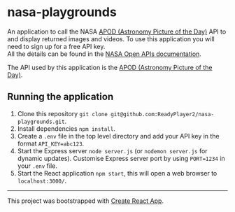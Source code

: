 # nasa-playgrounds
An application to call the NASA [APOD (Astronomy Picture of the Day)](https://github.com/nasa/apod-api) API to and display returned images and videos. To use this application you will need to sign up for a free API key.  
All the details can be found in the [NASA Open APIs documentation](https://api.nasa.gov/api.html#authentication).  

The API used by this application is the [APOD (Astronomy Picture of the Day)](https://github.com/nasa/apod-api).

## Running the application
1. Clone this repository `git clone git@github.com:ReadyPlayer2/nasa-playgrounds.git`.
2. Install dependencies `npm install`.
3. Create a `.env` file in the top level directory and add your API key in the format `API_KEY=abc123`.
4. Start the Express server `node server.js` (or `nodemon server.js` for dynamic updates). Customise Express server port by using `PORT=1234` in your `.env` file.
5. Start the React application `npm start`, this will open a web browser to `localhost:3000/`.

---

This project was bootstrapped with [Create React App](https://github.com/facebook/create-react-app).
